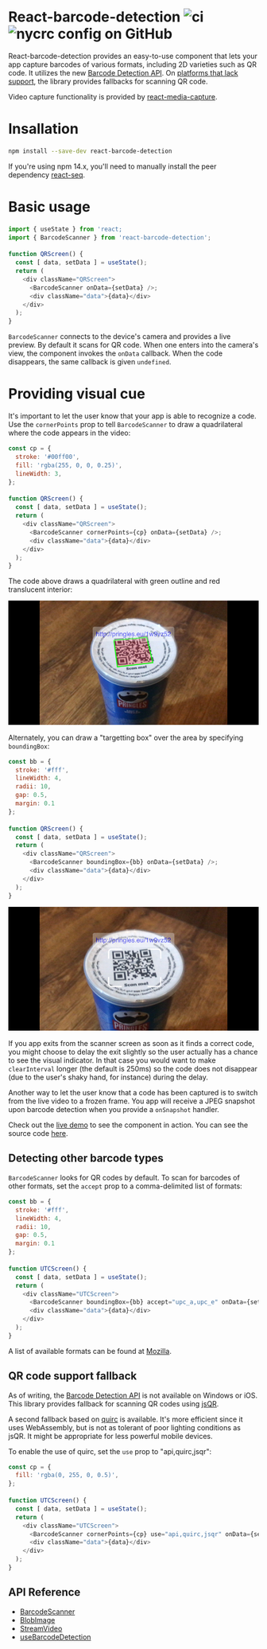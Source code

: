 # React-barcode-detection ![ci](https://img.shields.io/github/actions/workflow/status/chung-leong/react-barcode-detection/node.js.yml?branch=main&label=Node.js%20CI&logo=github) ![nycrc config on GitHub](https://img.shields.io/nycrc/chung-leong/react-barcode-detection)

React-barcode-detection provides an easy-to-use component that lets your app capture 
barcodes of various formats, including 2D varieties such as QR code. It utilizes the 
new [Barcode Detection API](https://developer.mozilla.org/en-US/docs/Web/API/Barcode_Detection_API). 
On [platforms that lack support](https://developer.mozilla.org/en-US/docs/Web/API/BarcodeDetector#browser_compatibility), 
the library provides fallbacks for scanning QR code.

Video capture functionality is provided by 
[react-media-capture](https://github.com/chung-leong/react-media-capture#readme).

# Insallation

```sh
npm install --save-dev react-barcode-detection
```

If you're using npm 14.x, you'll need to manually install the peer dependency 
[react-seq](https://github.com/chung-leong/react-media-capture#readme).

# Basic usage

```js
import { useState } from 'react;
import { BarcodeScanner } from 'react-barcode-detection';

function QRScreen() {
  const [ data, setData ] = useState();
  return (
    <div className="QRScreen">
      <BarcodeScanner onData={setData} />;
      <div className="data">{data}</div>
    </div>
  );
}
```

`BarcodeScanner` connects to the device's camera and provides a live preview. By default it scans for QR code. When one enters into the camera's view, the component invokes the `onData` callback. When the code disappears, the same callback is given `undefined`.

# Providing visual cue

It's important to let the user know that your app is able to recognize a code. Use the `cornerPoints` prop to tell `BarcodeScanner` to draw a quadrilateral where the code appears in the video:

```js
const cp = {
  stroke: '#00ff00',
  fill: 'rgba(255, 0, 0, 0.25)',
  lineWidth: 3,
};

function QRScreen() {
  const [ data, setData ] = useState();
  return (
    <div className="QRScreen">
      <BarcodeScanner cornerPoints={cp} onData={setData} />;
      <div className="data">{data}</div>
    </div>
  );
}
```

The code above draws a quadrilateral with green outline and red translucent interior:

![cornerPoints](./doc/images/screenshot-1.jpg)

Alternately, you can draw a "targetting box" over the area by specifying `boundingBox`:

```js
const bb = {
  stroke: '#fff',
  lineWidth: 4,
  radii: 10,
  gap: 0.5,
  margin: 0.1
};

function QRScreen() {
  const [ data, setData ] = useState();
  return (
    <div className="QRScreen">
      <BarcodeScanner boundingBox={bb} onData={setData} />;
      <div className="data">{data}</div>
    </div>
  );
}
```

![boundingBox](./doc/images/screenshot-2.jpg)

If you app exits from the scanner screen as soon as it finds a correct code, you might choose to 
delay the exit slightly so the user actually has a chance to see the visual indicator. In 
that case you would want to make `clearInterval` longer (the default is 250ms) so the 
code does not disappear (due to the user's shaky hand, for instance) during the delay.

Another way to let the user know that a code has been captured is to switch from the live video to a frozen frame. You app will receive a JPEG snapshot upon barcode detection when you provide a 
`onSnapshot` handler. 

Check out the [live demo](https://chung-leong.github.io/react-barcode-detection/) to see the 
component in action. You can see the source code [here](./demo/src/App.js).

## Detecting other barcode types

`BarcodeScanner` looks for QR codes by default. To scan for barcodes of other formats, 
set the `accept` prop to a comma-delimited list of formats: 

```js
const bb = {
  stroke: '#fff',
  lineWidth: 4,
  radii: 10,
  gap: 0.5,
  margin: 0.1
};

function UTCScreen() {
  const [ data, setData ] = useState();
  return (
    <div className="UTCScreen">
      <BarcodeScanner boundingBox={bb} accept="upc_a,upc_e" onData={setData} />;
      <div className="data">{data}</div>
    </div>
  );
}
```

A list of available formats can be found at
[Mozilla](https://developer.mozilla.org/en-US/docs/Web/API/Barcode_Detection_API#supported_barcode_formats).

## QR code support fallback

As of writing, the 
[Barcode Detection API](https://developer.mozilla.org/en-US/docs/Web/API/Barcode_Detection_API#browser_compatibility) is not available on Windows or iOS. 
This library provides fallback for scanning QR codes using 
[jsQR](https://github.com/cozmo/jsQR). 

A second fallback based on [quirc](https://github.com/dlbeer/quirc) is available. 
It's more efficient since it uses WebAssembly, but is not as tolerant of poor 
lighting conditions as jsQR. It might be appropriate for less powerful mobile 
devices. 

To enable the use of quirc, set the `use` prop to "api,quirc,jsqr":

```js
const cp = {
  fill: 'rgba(0, 255, 0, 0.5)',
};

function UTCScreen() {
  const [ data, setData ] = useState();
  return (
    <div className="UTCScreen">
      <BarcodeScanner cornerPoints={cp} use="api,quirc,jsqr" onData={setData} />;
      <div className="data">{data}</div>
    </div>
  );
}
```

## API Reference

* [BarcodeScanner](./doc/BarcodeScanner.md#readme)
* [BlobImage](./doc/BlobImage.md#readme)
* [StreamVideo](./doc/StreamVideo.md#readme)
* [useBarcodeDetection](./doc/useBarcodeDetection.md#readme)
